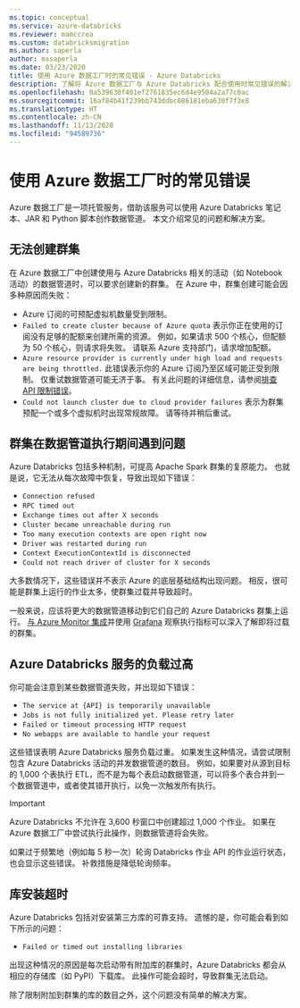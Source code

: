 ```yaml
---
ms.topic: conceptual
ms.service: azure-databricks
ms.reviewer: mamccrea
ms.custom: databricksmigration
ms.author: saperla
author: mssaperla
ms.date: 03/23/2020
title: 使用 Azure 数据工厂时的常见错误 - Azure Databricks
description: 了解将 Azure 数据工厂与 Azure Databricks 配合使用时常见错误的解决方案和说明。
ms.openlocfilehash: 0a539630f401ef2761835ec6d4e9504a2a77c0ac
ms.sourcegitcommit: 16af84b41f239bb743ddbc086181eba630f7f3e8
ms.translationtype: HT
ms.contentlocale: zh-CN
ms.lasthandoff: 11/13/2020
ms.locfileid: "94589736"
---
```

# <a name="common-errors-using-azure-data-factory"></a>使用 Azure 数据工厂时的常见错误

Azure 数据工厂是一项托管服务，借助该服务可以使用 Azure Databricks 笔记本、JAR 和 Python 脚本创作数据管道。 本文介绍常见的问题和解决方案。

## <a name="cluster-could-not-be-created"></a>无法创建群集

在 Azure 数据工厂中创建使用与 Azure Databricks 相关的活动（如 Notebook 活动）的数据管道时，可以要求创建新的群集。 在 Azure 中，群集创建可能会因多种原因而失败：

* Azure 订阅的可预配虚拟机数量受到限制。
* `Failed to create cluster because of Azure quota` 表示你正在使用的订阅没有足够的配额来创建所需的资源。 例如，如果请求 500 个核心，但配额为 50 个核心，则请求将失败。 请联系 Azure 支持部门，请求增加配额。
* `Azure resource provider is currently under high load and requests are being throttled.` 此错误表示你的 Azure 订阅乃至区域可能正受到限制。 仅重试数据管道可能无济于事。 有关此问题的详细信息，请参阅[排查 API 限制错误](/virtual-machines/troubleshooting/troubleshooting-throttling-errors)。
* `Could not launch cluster due to cloud provider failures` 表示为群集预配一个或多个虚拟机时出现常规故障。 请等待并稍后重试。

## <a name="cluster-ran-into-issues-during-data-pipeline-execution"></a>群集在数据管道执行期间遇到问题

Azure Databricks 包括多种机制，可提高 Apache Spark 群集的复原能力。 也就是说，它无法从每次故障中恢复，导致出现如下错误：

* `Connection refused`
* `RPC timed out`
* `Exchange times out after X seconds`
* `Cluster became unreachable during run`
* `Too many execution contexts are open right now`
* `Driver was restarted during run`
* `Context ExecutionContextId is disconnected`
* `Could not reach driver of cluster for X seconds`

大多数情况下，这些错误并不表示 Azure 的底层基础结构出现问题。 相反，很可能是群集上运行的作业太多，使群集过载并导致超时。

一般来说，应该将更大的数据管道移动到它们自己的 Azure Databricks 群集上运行。 [与 Azure Monitor 集成](/data-factory/monitor-using-azure-monitor)并使用 [Grafana](https://grafana.com/) 观察执行指标可以深入了解即将过载的群集。

## <a name="azure-databricks-service-is-experiencing-high-load"></a>Azure Databricks 服务的负载过高

你可能会注意到某些数据管道失败，并出现如下错误：

* `The service at {API} is temporarily unavailable`
* `Jobs is not fully initialized yet. Please retry later`
* `Failed or timeout processing HTTP request`
* `No webapps are available to handle your request`

这些错误表明 Azure Databricks 服务负载过重。 如果发生这种情况，请尝试限制包含 Azure Databricks 活动的并发数据管道的数目。  例如，如果要对从源到目标的 1,000 个表执行 ETL，而不是为每个表启动数据管道，可以将多个表合并到一个数据管道中，或者使其错开执行，以免一次触发所有执行。

> [!IMPORTANT]
>
> Azure Databricks 不允许在 3,600 秒窗口中创建超过 1,000 个作业。 如果在 Azure 数据工厂中尝试执行此操作，则数据管道将会失败。

如果过于频繁地（例如每 5 秒一次）轮询 Databricks 作业 API 的作业运行状态，也会显示这些错误。 补救措施是降低轮询频率。

## <a name="library-installation-timeout"></a>库安装超时

Azure Databricks 包括对安装第三方库的可靠支持。 遗憾的是，你可能会看到如下所示的问题：

* `Failed or timed out installing libraries`

出现这种情况的原因是每次启动带有附加库的群集时，Azure Databricks 都会从相应的存储库（如 PyPI）下载库。 此操作可能会超时，导致群集无法启动。

除了限制附加到群集的库的数目之外，这个问题没有简单的解决方案。